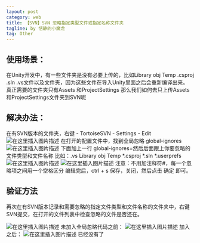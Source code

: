 ```yaml
---
layout: post
category: web
title: 【SVN】SVN 忽略指定类型文件或指定名称文件夹
tagline: by 恬静的小魔龙
tag: Other
---
```


## 使用场景：
  在Unity开发中，有一些文件夹是没有必要上传的，比如Library obj Temp .csproj .sln .vs文件以及文件夹，因为这些文件在导入Unity里面之后会重新编译出来。
  真正需要的文件夹只有Assets 和ProjectSettings
  那么我们如何去只上传Assets和ProjectSettings文件夹到SVN呢
 
## 解决办法：
在有SVN版本的文件夹，右键 - TortoiseSVN - Settings - Edit
![在这里插入图片描述](https://img-blog.csdnimg.cn/20191217085738529.png?x-oss-process=image/watermark,type_ZmFuZ3poZW5naGVpdGk,shadow_10,text_aHR0cHM6Ly9ibG9nLmNzZG4ubmV0L3E3NjQ0MjQ1Njc=,size_16,color_FFFFFF,t_70)
在打开的配置文件中，找到全局忽略 global-ignores 
![在这里插入图片描述](https://img-blog.csdnimg.cn/20191217090007391.png?x-oss-process=image/watermark,type_ZmFuZ3poZW5naGVpdGk,shadow_10,text_aHR0cHM6Ly9ibG9nLmNzZG4ubmV0L3E3NjQ0MjQ1Njc=,size_16,color_FFFFFF,t_70)
下面加上一行
global-ignores=然后后面跟上你要忽略的文件类型和文件名称
比如：.vs Library obj Temp *.csproj *.sln *.userprefs
![在这里插入图片描述](https://img-blog.csdnimg.cn/20191217090632507.png?x-oss-process=image/watermark,type_ZmFuZ3poZW5naGVpdGk,shadow_10,text_aHR0cHM6Ly9ibG9nLmNzZG4ubmV0L3E3NjQ0MjQ1Njc=,size_16,color_FFFFFF,t_70)
![在这里插入图片描述](https://img-blog.csdnimg.cn/20191217090222448.png?x-oss-process=image/watermark,type_ZmFuZ3poZW5naGVpdGk,shadow_10,text_aHR0cHM6Ly9ibG9nLmNzZG4ubmV0L3E3NjQ0MjQ1Njc=,size_16,color_FFFFFF,t_70)
注意：不用加注释符#，每一个忽略项之间用一个空格区分
编辑完后，ctrl + s 保存，关闭，然后点击 确定 即可。

 

## 验证方法
再次在有SVN版本记录和需要忽略的指定文件类型和文件名称的文件夹中，右键SVN提交，在打开的文件列表中检查忽略的文件是否还在。

![在这里插入图片描述](https://img-blog.csdnimg.cn/2019121709033935.png?x-oss-process=image/watermark,type_ZmFuZ3poZW5naGVpdGk,shadow_10,text_aHR0cHM6Ly9ibG9nLmNzZG4ubmV0L3E3NjQ0MjQ1Njc=,size_16,color_FFFFFF,t_70)
未加入全局忽略代码之前：
![在这里插入图片描述](https://img-blog.csdnimg.cn/20191217090430696.png?x-oss-process=image/watermark,type_ZmFuZ3poZW5naGVpdGk,shadow_10,text_aHR0cHM6Ly9ibG9nLmNzZG4ubmV0L3E3NjQ0MjQ1Njc=,size_16,color_FFFFFF,t_70)
加入之后：
![在这里插入图片描述](https://img-blog.csdnimg.cn/20191217090510639.png)
已经没有了
